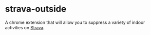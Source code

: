 # strava-outside

A chrome extension that will allow you to suppress a variety of indoor activities on [Strava](http://www.strava.com).
